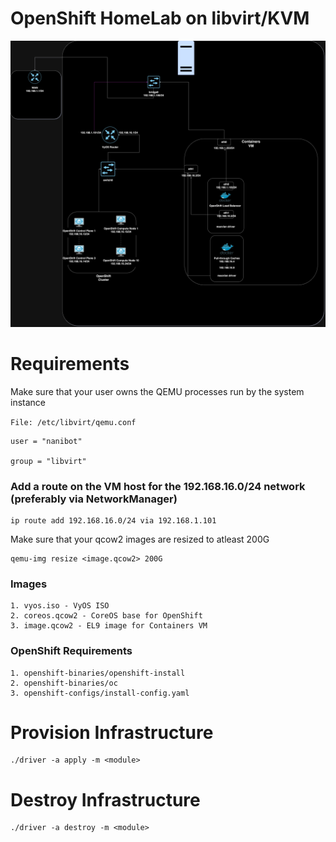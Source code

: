 # OpenShift HomeLab on libvirt/KVM

![HomeLab](homelab.png)

# Requirements
Make sure that your user owns the QEMU processes run by the system instance

``` File: /etc/libvirt/qemu.conf ```
```
user = "nanibot"

group = "libvirt"
```

### Add a route on the VM host for the 192.168.16.0/24 network (preferably via NetworkManager)
```
ip route add 192.168.16.0/24 via 192.168.1.101
```

Make sure that your qcow2 images are resized to atleast 200G

```
qemu-img resize <image.qcow2> 200G
```

### Images
```
1. vyos.iso - VyOS ISO
2. coreos.qcow2 - CoreOS base for OpenShift
3. image.qcow2 - EL9 image for Containers VM
```

### OpenShift Requirements
```
1. openshift-binaries/openshift-install
2. openshift-binaries/oc
3. openshift-configs/install-config.yaml
```

# Provision Infrastructure
```
./driver -a apply -m <module>
```

# Destroy Infrastructure
```
./driver -a destroy -m <module>
```
